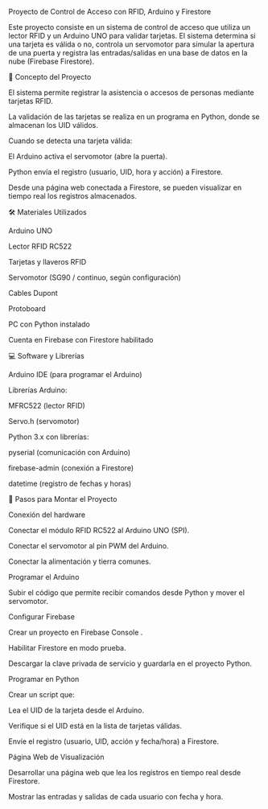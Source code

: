 Proyecto de Control de Acceso con RFID, Arduino y Firestore

Este proyecto consiste en un sistema de control de acceso que utiliza un lector RFID y un Arduino UNO para validar tarjetas. El sistema determina si una tarjeta es válida o no, controla un servomotor para simular la apertura de una puerta y registra las entradas/salidas en una base de datos en la nube (Firebase Firestore).

🎯 Concepto del Proyecto

El sistema permite registrar la asistencia o accesos de personas mediante tarjetas RFID.

La validación de las tarjetas se realiza en un programa en Python, donde se almacenan los UID válidos.

Cuando se detecta una tarjeta válida:

El Arduino activa el servomotor (abre la puerta).

Python envía el registro (usuario, UID, hora y acción) a Firestore.

Desde una página web conectada a Firestore, se pueden visualizar en tiempo real los registros almacenados.

🛠️ Materiales Utilizados

Arduino UNO

Lector RFID RC522

Tarjetas y llaveros RFID

Servomotor (SG90 / continuo, según configuración)

Cables Dupont

Protoboard

PC con Python instalado

Cuenta en Firebase con Firestore habilitado

💻 Software y Librerías

Arduino IDE (para programar el Arduino)

Librerías Arduino:

MFRC522 (lector RFID)

Servo.h (servomotor)

Python 3.x con librerías:

pyserial (comunicación con Arduino)

firebase-admin (conexión a Firestore)

datetime (registro de fechas y horas)

🚀 Pasos para Montar el Proyecto

Conexión del hardware

Conectar el módulo RFID RC522 al Arduino UNO (SPI).

Conectar el servomotor al pin PWM del Arduino.

Conectar la alimentación y tierra comunes.

Programar el Arduino

Subir el código que permite recibir comandos desde Python y mover el servomotor.

Configurar Firebase

Crear un proyecto en Firebase Console
.

Habilitar Firestore en modo prueba.

Descargar la clave privada de servicio y guardarla en el proyecto Python.

Programar en Python

Crear un script que:

Lea el UID de la tarjeta desde el Arduino.

Verifique si el UID está en la lista de tarjetas válidas.

Envíe el registro (usuario, UID, acción y fecha/hora) a Firestore.

Página Web de Visualización

Desarrollar una página web que lea los registros en tiempo real desde Firestore.

Mostrar las entradas y salidas de cada usuario con fecha y hora.
